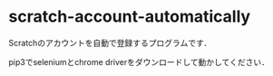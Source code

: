 # scratch-account-automatically

Scratchのアカウントを自動で登録するプログラムです．

pip3でseleniumとchrome driverをダウンロードして動かしてください．

